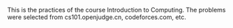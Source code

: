 This is the practices of the course Introduction to Computing.
The problems were selected from cs101.openjudge.cn, codeforces.com, etc.
